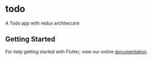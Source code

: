 # todo

A Todo app with redux architecutre

## Getting Started

For help getting started with Flutter, view our online
[documentation](https://flutter.io/).
